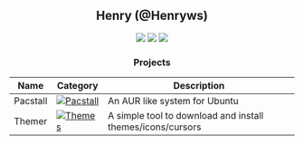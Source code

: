 <div align="center">

## **Henry (@Henryws)**


[![](https://img.shields.io/badge/OS-ArchLinux-informational?style=flat&logo=linux&logoColor=white&color=AC4142)](https://www.archlinux.org/)
[![](https://img.shields.io/badge/Code-Bash-informational?style=flat&logo=sh&logoColor=white&color=AC4142)](https://gnu.org/software/bash)
[![](https://img.shields.io/badge/Editor-Neovim-informational?style=flat&logo=vim&logoColor=white&color=AC4142)](https://neovim.io/)


### **Projects**
| Name | Category | Description |
|------|----------|-------------|
| Pacstall | [![Pacstall](https://img.shields.io/badge/%F0%9F%93%A6-Package%20Manager-orange?style=flat-square)](https://github.com/topics/package-manager)| An AUR like system for Ubuntu |
| Themer | [![Themes](https://img.shields.io/badge/%F0%9F%A7%AC-Theming%20Tool-brightgreen?style=flat-square)](https://github.com/topics/themes) | A simple tool to download and install themes/icons/cursors |

</div>
